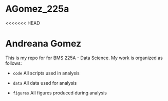 # AGomez_225a
 
<<<<<<< HEAD
# Andreana Gomez

This is my repo for for BMS 225A - Data Science. My work is organized as follows: 

- `code` All scripts used in analysis

- `data` All data used for analysis

- `figures` All figures produced during analysis
